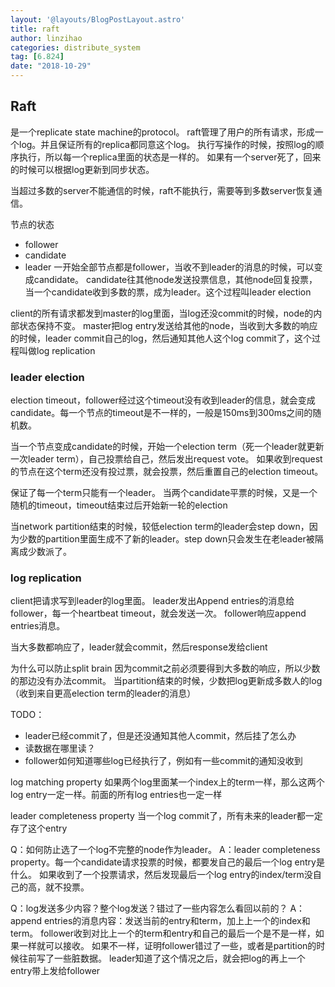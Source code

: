 ```yaml
---
layout: '@layouts/BlogPostLayout.astro'
title: raft
author: linzihao
categories: distribute_system
tag: [6.824]
date: "2018-10-29"
---
```


## Raft
是一个replicate state machine的protocol。
raft管理了用户的所有请求，形成一个log。并且保证所有的replica都同意这个log。
执行写操作的时候，按照log的顺序执行，所以每一个replica里面的状态是一样的。
如果有一个server死了，回来的时候可以根据log更新到同步状态。

当超过多数的server不能通信的时候，raft不能执行，需要等到多数server恢复通信。

节点的状态
- follower
- candidate
- leader
一开始全部节点都是follower，当收不到leader的消息的时候，可以变成candidate。
candidate往其他node发送投票信息，其他node回复投票，当一个candidate收到多数的票，成为leader。这个过程叫leader election

client的所有请求都发到master的log里面，当log还没commit的时候，node的内部状态保持不变。
master把log entry发送给其他的node，当收到大多数的响应的时候，leader commit自己的log，然后通知其他人这个log commit了，这个过程叫做log replication

### leader election
election timeout，follower经过这个timeout没有收到leader的信息，就会变成candidate。每一个节点的timeout是不一样的，一般是150ms到300ms之间的随机数。

当一个节点变成candidate的时候，开始一个election term（死一个leader就更新一次leader term），自己投票给自己，然后发出request vote。
如果收到request的节点在这个term还没有投过票，就会投票，然后重置自己的election timeout。

保证了每一个term只能有一个leader。
当两个candidate平票的时候，又是一个随机的timeout，timeout结束过后开始新一轮的election

当network partition结束的时候，较低election term的leader会step down，因为少数的partition里面生成不了新的leader。step down只会发生在老leader被隔离成少数派了。

### log replication
client把请求写到leader的log里面。
leader发出Append entries的消息给follower，每一个heartbeat timeout，就会发送一次。
follower响应append entries消息。

当大多数都响应了，leader就会commit，然后response发给client

为什么可以防止split brain
因为commit之前必须要得到大多数的响应，所以少数的那边没有办法commit。
当partition结束的时候，少数把log更新成多数人的log（收到来自更高election term的leader的消息）


TODO：
- leader已经commit了，但是还没通知其他人commit，然后挂了怎么办
- 读数据在哪里读？
- follower如何知道哪些log已经执行了，例如有一些commit的通知没收到

log matching property
如果两个log里面某一个index上的term一样，那么这两个log entry一定一样。前面的所有log entries也一定一样

leader completeness property
当一个log commit了，所有未来的leader都一定存了这个entry


Q：如何防止选了一个log不完整的node作为leader。
A：leader completeness property。每一个candidate请求投票的时候，都要发自己的最后一个log entry是什么。
如果收到了一个投票请求，然后发现最后一个log entry的index/term没自己的高，就不投票。


Q：log发送多少内容？整个log发送？错过了一些内容怎么看回以前的？
A：append entries的消息内容：发送当前的entry和term，加上上一个的index和term。
follower收到对比上一个的term和entry和自己的最后一个是不是一样，如果一样就可以接收。
如果不一样，证明follower错过了一些，或者是partition的时候往前写了一些脏数据。
leader知道了这个情况之后，就会把log的再上一个entry带上发给follower